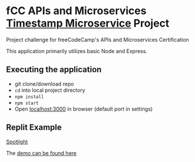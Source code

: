 # fCC APIs and Microservices [Timestamp Microservice](https://www.freecodecamp.org/learn/apis-and-microservices/apis-and-microservices-projects/timestamp-microservice) Project

Project challenge for freeCodeCamp's APIs and Microservices Certification

This application primarily utilizes basic Node and Express.

## Executing the application
* git clone/download repo
* `cd` into local project directory
* `npm install`
* `npm start`
* Open [localhost:3000](http://localhost:3000) in browser (default port in settings)

## Replit Example
[Spotlight](https://replit.com/@allemandi/fcc-APIs-and-Microservices-Timestamp-Microservice-Project)

The [demo can be found here](https://fcc-Timestamp-Microservice-Project.allemandi.repl.co)